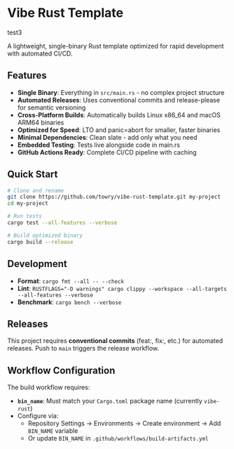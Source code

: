 # Vibe Rust Template

test3

A lightweight, single-binary Rust template optimized for rapid development with
automated CI/CD.

## Features

- **Single Binary**: Everything in `src/main.rs` - no complex project structure
- **Automated Releases**: Uses conventional commits and release-please for
  semantic versioning
- **Cross-Platform Builds**: Automatically builds Linux x86_64 and macOS ARM64
  binaries
- **Optimized for Speed**: LTO and panic=abort for smaller, faster binaries
- **Minimal Dependencies**: Clean slate - add only what you need
- **Embedded Testing**: Tests live alongside code in main.rs
- **GitHub Actions Ready**: Complete CI/CD pipeline with caching

## Quick Start

```bash
# Clone and rename
git clone https://github.com/towry/vibe-rust-template.git my-project
cd my-project

# Run tests
cargo test --all-features --verbose

# Build optimized binary
cargo build --release
```

## Development

- **Format**: `cargo fmt --all -- --check`
- **Lint**:
  `RUSTFLAGS="-D warnings" cargo clippy --workspace --all-targets --all-features --verbose`
- **Benchmark**: `cargo bench --verbose`

## Releases

This project requires **conventional commits** (feat:, fix:, etc.) for automated
releases. Push to `main` triggers the release workflow.

## Workflow Configuration

The build workflow requires:

- **`bin_name`**: Must match your `Cargo.toml` package name (currently
  `vibe-rust`)
- Configure via:
  - Repository Settings → Environments → Create environment → Add `BIN_NAME`
    variable
  - Or update `BIN_NAME` in `.github/workflows/build-artifacts.yml`
